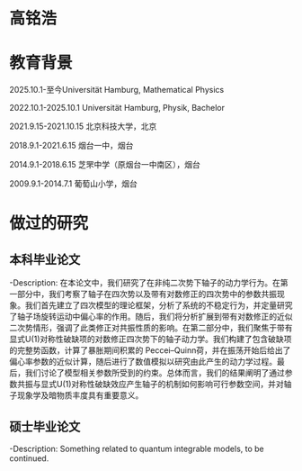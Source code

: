 # 高铭浩



# 教育背景


2025.10.1-至今Universität Hamburg, Mathematical Physics

2022.10.1-2025.10.1 Universität Hamburg, Physik, Bachelor

2021.9.15-2021.10.15 北京科技大学，北京

2018.9.1-2021.6.15 烟台一中，烟台

2014.9.1-2018.6.15 芝罘中学（原烟台一中南区），烟台

2009.9.1-2014.7.1 葡萄山小学，烟台





# 做过的研究
## 本科毕业论文
-Description: 在本论文中，我们研究了在非纯二次势下轴子的动力学行为。在第一部分中，我们考察了轴子在四次势以及带有对数修正的四次势中的参数共振现象。我们首先建立了四次模型的理论框架，分析了系统的不稳定行为，并定量研究了轴子场旋转运动中偏心率的作用。随后，我们将分析扩展到带有对数修正的近似二次势情形，强调了此类修正对共振性质的影响。在第二部分中，我们聚焦于带有显式U(1)对称性破缺项的对数修正四次势下的轴子动力学。我们构建了包含破缺项的完整势函数，计算了暴胀期间积累的 Peccei–Quinn荷，并在振荡开始后给出了偏心率参数的近似计算，随后进行了数值模拟以研究由此产生的动力学过程。最后，我们讨论了模型相关参数所受到的约束。总体而言，我们的结果阐明了通过参数共振与显式U(1)对称性破缺效应产生轴子的机制如何影响可行参数空间，并对轴子现象学及暗物质丰度具有重要意义。


## 硕士毕业论文

-Description: Something related to quantum integrable models, to be continued.







